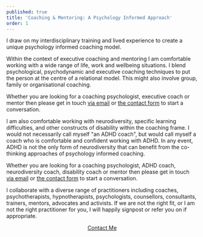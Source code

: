 ```yaml
---
published: true
title: 'Coaching & Mentoring: A Psychology Informed Approach'
order: 1
---
```

I draw on my interdisciplinary training and lived experience to create a unique psychology informed coaching model.

Within the context of executive coaching and mentoring I am comfortable working with a wide range of life, work and wellbeing situations. I blend psychological, psychodynamic and executive coaching techniques to put the person at the centre of a relational model. This might also involve group, family or organisational coaching.

Whether you are looking for a coaching psychologist, executive coach or mentor then please get in touch [via email](mailto:mark@innovationinsociety.com) or [the contact form](#contact) to start a conversation.

I am also comfortable working with neurodiversity, specific learning difficulties, and other constructs of disability within the coaching frame. I would not necessarily call myself "an ADHD coach", but would call myself a coach who is comfortable and confident working with ADHD. In any event, ADHD is not the only form of neurodiversity that can benefit from the co-thinking approaches of psychology informed coaching. 

Whether you are looking for a coaching psychologist, ADHD coach, neurodiversity coach, disability coach or mentor then please get in touch [via email](mailto:mark@innovationinsociety.com) or [the contact form](#contact) to start a conversation.

I collaborate with a diverse range of practitioners including coaches, psychotherapists, hypnotherapists, psychologists, counsellors, consultants, trainers, mentors, advocates and activists. If we are not the right fit, or I am not the right practitioner for you, I will happily signpost or refer you on if appropriate.

<center>
  <a href="#contact" class="btn btn-lg btn-outline page-scroll">
          <i class="fa fa-envelope"></i> Contact Me
  </a>
</center>
